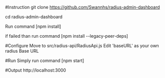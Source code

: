 #Instruction
git clone https://github.com/Swannhs/radius-admin-dashboard

cd radius-admin-dashboard

Run command [npm install]

if failed than run command [npm install --legacy-peer-deps]


#Configure
Move to src/radius-api/RadiusApi.js
Edit 'baseURL' as your own radius Base URL

#Run
Simply run command [npm start]

#Output
http://localhost:3000
